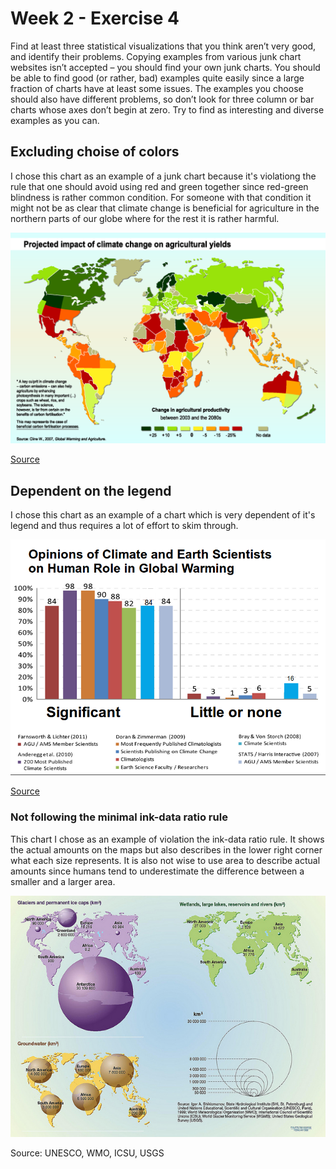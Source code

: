 # Week 2 - Exercise 4

Find at least three statistical visualizations that you think aren’t very good, and identify their problems. Copying examples from various junk chart websites isn’t accepted – you should find your own junk charts. You should be able to find good (or rather, bad) examples quite easily since a large fraction of charts have at least some issues. The examples you choose should also have different problems, so don’t look for three column or bar charts whose axes don’t begin at zero. Try to find as interesting and diverse examples as you can.

## Excluding choise of colors

I chose this chart as an example of a junk chart because it's violationg the rule that one should avoid using red and green together since red-green blindness is rather common condition. For someone with that condition it might not be as clear that climate change is beneficial for agriculture in the northern parts of our globe where for the rest it is rather harmful.

![](agriculture.png)

[Source](https://i.redditmedia.com/rvtveUq0OZnMGbh7fneq4PvQWhFFi1eqyP3quaLmPjU.png?s=47ddd8ae13c6e734de0f2c22fac93f3c)


## Dependent on the legend

I chose this chart as an example of a chart which is very dependent of it's legend and thus requires a lot of effort to skim through.

![](opinions.png)

[Source](https://upload.wikimedia.org/wikipedia/commons/a/a7/Climate_science_opinion2.png)

### Not following the minimal ink-data ratio rule

This chart I chose as an example of violation the ink-data ratio rule. It shows the actual amounts on the maps but also describes in the lower right corner what each size represents. It is also not wise to use area to describe actual amounts since humans tend to underestimate the difference between a smaller and a larger area.

![](glasiers.png)

Source: UNESCO, WMO, ICSU, USGS
